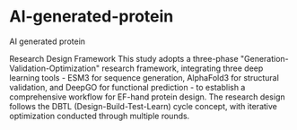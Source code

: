 # AI-generated-protein
AI generated protein

Research Design Framework
This study adopts a three-phase "Generation-Validation-Optimization" research framework, integrating three deep learning tools - ESM3 for sequence generation, AlphaFold3 for structural validation, and DeepGO for functional prediction - to establish a comprehensive workflow for EF-hand protein design. The research design follows the DBTL (Design-Build-Test-Learn) cycle concept, with iterative optimization conducted through multiple rounds.
